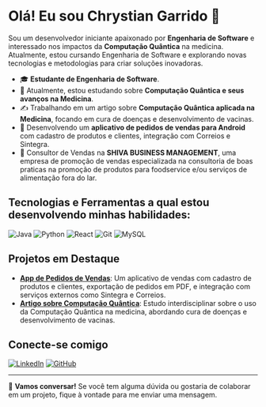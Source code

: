 # Olá! Eu sou Chrystian Garrido 👋

Sou um desenvolvedor iniciante apaixonado por **Engenharia de Software** e interessado nos impactos da **Computação Quântica** na medicina. Atualmente, estou cursando Engenharia de Software e explorando novas tecnologias e metodologias para criar soluções inovadoras.

- 🎓 **Estudante de Engenharia de Software**.
- 🌱 Atualmente, estou estudando sobre **Computação Quântica e seus avanços na Medicina**.
- ✍️ Trabalhando em um artigo sobre **Computação Quântica aplicada na Medicina**, focando em cura de doenças e desenvolvimento de vacinas.
- 🚀 Desenvolvendo um **aplicativo de pedidos de vendas para Android** com cadastro de produtos e clientes, integração com Correios e Sintegra.
- 💼 Consultor de Vendas na **SHIVA BUSINESS MANAGEMENT**, uma empresa de promoção de vendas especializada na consultoria de boas praticas na promoção de produtos para foodservice e/ou serviços de alimentação fora do lar.

## Tecnologias e Ferramentas a qual estou desenvolvendo minhas habilidades:
![Java](https://img.shields.io/badge/Java-ED8B00?style=for-the-badge&logo=java&logoColor=white)
![Python](https://img.shields.io/badge/Python-3776AB?style=for-the-badge&logo=python&logoColor=white)
![React](https://img.shields.io/badge/React-20232A?style=for-the-badge&logo=react&logoColor=61DAFB)
![Git](https://img.shields.io/badge/Git-F05032?style=for-the-badge&logo=git&logoColor=white)
![MySQL](https://img.shields.io/badge/MySQL-00000F?style=for-the-badge&logo=mysql&logoColor=white)

## Projetos em Destaque
- **[App de Pedidos de Vendas](https://github.com/ChrystianGarrido)**: Um aplicativo de vendas com cadastro de produtos e clientes, exportação de pedidos em PDF, e integração com serviços externos como Sintegra e Correios.
- **[Artigo sobre Computação Quântica](https://github.com/ChrystianGarrido)**: Estudo interdisciplinar sobre o uso da Computação Quântica na medicina, abordando cura de doenças e desenvolvimento de vacinas.

## Conecte-se comigo
[![LinkedIn](https://img.shields.io/badge/LinkedIn-blue?style=for-the-badge&logo=linkedin)](https://www.linkedin.com/in/chrystian-garrido-5364403b/)
[![GitHub](https://img.shields.io/badge/GitHub-black?style=for-the-badge&logo=github)](https://github.com/ChrystianGarrido)

---

💬 **Vamos conversar!** Se você tem alguma dúvida ou gostaria de colaborar em um projeto, fique à vontade para me enviar uma mensagem.
